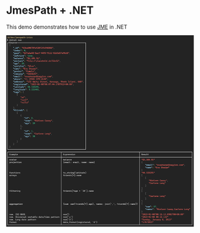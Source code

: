 # JmesPath + .NET

This demo demonstrates how to use [JME](https://jmespath.org/) in .NET

![demo](assets/demo.png)
